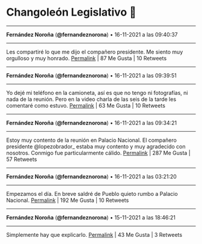 # Changoleón Legislativo 🙈
*****
**Fernández Noroña** (**@fernandeznorona**) • 16-11-2021 a las 09:40:37
*****
Les compartiré lo que me dijo el compañero presidente. Me siento muy orgulloso y muy honrado.
[Permalink](https://twitter.com/fernandeznorona/status/1460664113961619458) | 87 Me Gusta | 10 Retweets
*****
**Fernández Noroña** (**@fernandeznorona**) • 16-11-2021 a las 09:39:51
*****
Yo dejé mi teléfono en la camioneta, así es que no tengo ni fotografías, ni nada de la reunión. Pero en la video charla de las seis de la tarde les comentaré como estuvo.
[Permalink](https://twitter.com/fernandeznorona/status/1460663923330400265) | 63 Me Gusta | 10 Retweets
*****
**Fernández Noroña** (**@fernandeznorona**) • 16-11-2021 a las 09:34:21
*****
Estoy muy contento de la reunión en Palacio Nacional. El compañero presidente @lopezobrador_ estaba muy contento y muy agradecido con nosotros. Conmigo fue particularmente cálido.
[Permalink](https://twitter.com/fernandeznorona/status/1460662537234567172) | 287 Me Gusta | 57 Retweets
*****
**Fernández Noroña** (**@fernandeznorona**) • 16-11-2021 a las 03:21:20
*****
Empezamos el día. En breve saldré de Pueblo quieto rumbo a Palacio Nacional.
[Permalink](https://twitter.com/fernandeznorona/status/1460568665183559681) | 192 Me Gusta | 10 Retweets
*****
**Fernández Noroña** (**@fernandeznorona**) • 15-11-2021 a las 18:46:21
*****
Simplemente hay que explicarlo.
[Permalink](https://twitter.com/fernandeznorona/status/1460439066013356036) | 43 Me Gusta | 3 Retweets